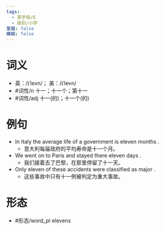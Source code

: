 ```yaml
---
tags:
  - 首字母/E
  - 级别/小学
掌握: false
模糊: false
---
```

# 词义
- 英：/ɪˈlevn/； 美：/ɪˈlevn/
- #词性/n  十一；十一个；第十一
- #词性/adj  十一(的)；十一个(的)
# 例句
- In Italy the average life of a government is eleven months .
	- 意大利每届政府的平均寿命是十一个月。
- We went on to Paris and stayed there eleven days .
	- 我们接着去了巴黎，在那里停留了十一天。
- Only eleven of these accidents were classified as major .
	- 这些事故中只有十一例被判定为重大事故。
# 形态
- #形态/word_pl elevens
